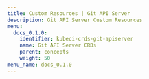 ```yaml
---
title: Custom Resources | Git API Server
description: Git API Server Custom Resources
menu:
  docs_0.1.0:
    identifier: kubeci-crds-git-apiserver
    name: Git API Server CRDs
    parent: concepts
    weight: 50
menu_name: docs_0.1.0
---
```

